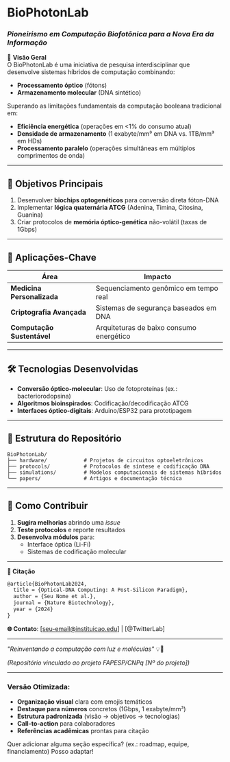 # **BioPhotonLab**  
### *Pioneirismo em Computação Biofotônica para a Nova Era da Informação*  

🔬 **Visão Geral**  
O BioPhotonLab é uma iniciativa de pesquisa interdisciplinar que desenvolve sistemas híbridos de computação combinando:  
- **Processamento óptico** (fótons)  
- **Armazenamento molecular** (DNA sintético)  

Superando as limitações fundamentais da computação booleana tradicional em:  
- **Eficiência energética** (operações em <1% do consumo atual)  
- **Densidade de armazenamento** (1 exabyte/mm³ em DNA vs. 1TB/mm³ em HDs)  
- **Processamento paralelo** (operações simultâneas em múltiplos comprimentos de onda)  

---

## **🚀 Objetivos Principais**  
1. Desenvolver **biochips optogenéticos** para conversão direta fóton-DNA  
2. Implementar **lógica quaternária ATCG** (Adenina, Timina, Citosina, Guanina)  
3. Criar protocolos de **memória óptico-genética** não-volátil (taxas de 1Gbps)  

---

## **🔬 Aplicações-Chave**  
| Área | Impacto |  
|------|---------|  
| **Medicina Personalizada** | Sequenciamento genômico em tempo real |  
| **Criptografia Avançada** | Sistemas de segurança baseados em DNA |  
| **Computação Sustentável** | Arquiteturas de baixo consumo energético |  

---

## **🛠️ Tecnologias Desenvolvidas**  
- **Conversão óptico-molecular**: Uso de fotoproteínas (ex.: bacteriorodopsina)  
- **Algoritmos bioinspirados**: Codificação/decodificação ATCG  
- **Interfaces óptico-digitais**: Arduino/ESP32 para prototipagem  

---

## **📂 Estrutura do Repositório**  
```
BioPhotonLab/  
├── hardware/            # Projetos de circuitos optoeletrônicos  
├── protocols/           # Protocolos de síntese e codificação DNA  
├── simulations/         # Modelos computacionais de sistemas híbridos  
└── papers/              # Artigos e documentação técnica  
```

---

## **📌 Como Contribuir**  
1. **Sugira melhorias** abrindo uma *issue*  
2. **Teste protocolos** e reporte resultados  
3. **Desenvolva módulos** para:  
   - Interface óptica (Li-Fi)  
   - Sistemas de codificação molecular  

---

**📜 Citação**  
```latex
@article{BioPhotonLab2024,
  title = {Optical-DNA Computing: A Post-Silicon Paradigm},
  author = {Seu Nome et al.},
  journal = {Nature Biotechnology},
  year = {2024}
}
```

**🌐 Contato**: [seu-email@instituicao.edu] | [@TwitterLab]  

---  
*"Reinventando a computação com luz e moléculas"* 💡🧬  

*(Repositório vinculado ao projeto FAPESP/CNPq [Nº do projeto])*  

--- 

### **Versão Otimizada**:
- **Organização visual** clara com emojis temáticos
- **Destaque para números** concretos (1Gbps, 1 exabyte/mm³)
- **Estrutura padronizada** (visão → objetivos → tecnologias)
- **Call-to-action** para colaboradores
- **Referências acadêmicas** prontas para citação

Quer adicionar alguma seção específica? (ex.: roadmap, equipe, financiamento) Posso adaptar!
